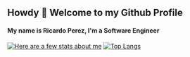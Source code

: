 ## Howdy 👋 Welcome to my Github Profile

#### My name is Ricardo Perez, I'm a Software Engineer
[![Here are a few stats about me](https://github-readme-stats.vercel.app/api?username=rperez-mx&theme=nord)](https://github.com/rperex-mx/rperez-mx)
[![Top Langs](https://github-readme-stats.vercel.app/api/top-langs/?username=rperez-mx&theme=nord)](https://github.com/rperez-mx/rperez-mx)
<!--
**rperez-mx/rperez-mx** is a ✨ _special_ ✨ repository because its `README.md` (this file) appears on your GitHub profile.

Here are some ideas to get you started:

- 🔭 I’m currently working on ...
- 🌱 I’m currently learning ...
- 👯 I’m looking to collaborate on ...
- 🤔 I’m looking for help with ...
- 💬 Ask me about ...
- 📫 How to reach me: ...
- 😄 Pronouns: ...
- ⚡ Fun fact: ...
-->
